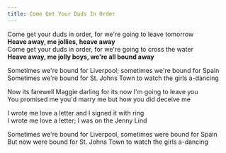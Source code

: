 ```yaml
---  
title: Come Get Your Duds In Order  
---  
```

  
Come get your duds in order, for we're going to leave tomorrow  
**Heave away, me jollies, heave away**  
Come get your duds in order, for we're going to cross the water  
**Heave away, me jolly boys, we're all bound away**  
  
Sometimes we're bound for Liverpool; sometimes we're bound for Spain  
Sometimes we're bound for St. Johns Town to watch the girls a-dancing  
  
Now its farewell Maggie darling for its now I'm going to leave you  
You promised me you'd marry me but how you did deceive me  
  
I wrote me love a letter and I signed it with ring  
I wrote me love a letter; I was on the Jenny Lind  
  
Sometimes we're bound for Liverpool, sometimes were bound for Spain  
But now were bound for St. Johns Town to watch the girls a-dancing  